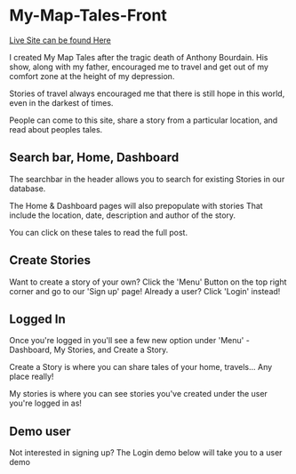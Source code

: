 # My-Map-Tales-Front

[Live Site can be found Here](http://www.mymaptales.com/)

I created My Map Tales after the tragic death of Anthony Bourdain. His show, along with my father, encouraged me to travel and get out of my comfort zone at the height of my depression.

Stories of travel always encouraged me that there is still hope in this world, even in the darkest of times.

People can come to this site, share a story from a particular location, and read about peoples tales.

## Search bar, Home, Dashboard

The searchbar in the header allows you to search for existing Stories in our database.

The Home & Dashboard pages will also prepopulate with stories That include the location, date, description and author of the story.

You can click on these tales to read the full post.

## Create Stories

Want to create a story of your own? Click the 'Menu' Button on the top right corner and go to our 'Sign up' page! Already a user? Click 'Login' instead!

## Logged In

Once you're logged in you'll see a few new option under 'Menu' - Dashboard, My Stories, and Create a Story.

Create a Story is where you can share tales of your home, travels... Any place really!

My stories is where you can see stories you've created under the user you're logged in as!

## Demo user

Not interested in signing up? The Login demo below will take you to a user demo
